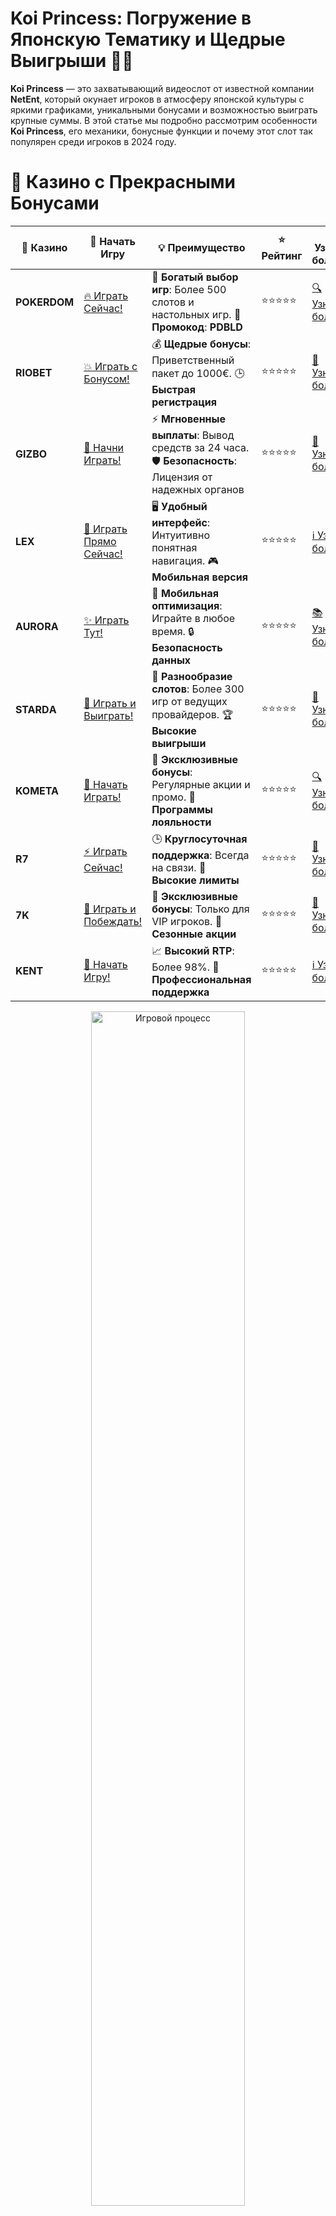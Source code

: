 # **Koi Princess: Погружение в Японскую Тематику и Щедрые Выигрыши 🎰💥**

**Koi Princess** — это захватывающий видеослот от известной компании **NetEnt**, который окунает игроков в атмосферу японской культуры с яркими графиками, уникальными бонусами и возможностью выиграть крупные суммы. В этой статье мы подробно рассмотрим особенности **Koi Princess**, его механики, бонусные функции и почему этот слот так популярен среди игроков в 2024 году.

# 🌟 Казино с Прекрасными Бонусами

| 🎲 **Казино** | 🔗 **Начать Игру** | 💡 **Преимущество** | ⭐ **Рейтинг** | 🔗 **Узнать больше** | 🆕 **Новая информация** |
|--------------|---------------------|---------------------|----------------|----------------------|-------------------------|
| **POKERDOM**  | [🔥 Играть Сейчас!](https://brandplay.link/4k77v2yx) | 🎉 **Богатый выбор игр**: Более 500 слотов и настольных игр. 🎁 **Промокод**: **PDBLD** | ⭐⭐⭐⭐⭐ | [🔍 Узнать больше](https://brandplay.link/4k77v2yx) | 🏆 **Победители турниров** получают эксклюзивные подарки! |
| **RIOBET**    | [💥 Играть с Бонусом!](https://brandplay.link/7xBLTPyj) | 💰 **Щедрые бонусы**: Приветственный пакет до 1000€. 🕒 **Быстрая регистрация** | ⭐⭐⭐⭐⭐ | [📖 Узнать больше](https://brandplay.link/7xBLTPyj) | 💬 **Поддержка 24/7** для комфортной игры в любое время! |
| **GIZBO**     | [🚀 Начни Играть!](https://brandplay.link/bprXw4YV) | ⚡ **Мгновенные выплаты**: Вывод средств за 24 часа. 🛡️ **Безопасность**: Лицензия от надежных органов | ⭐⭐⭐⭐⭐ | [📝 Узнать больше](https://brandplay.link/bprXw4YV) | 🔒 **SSL-шифрование** для максимальной безопасности данных игроков. |
| **LEX**       | [💎 Играть Прямо Сейчас!](https://brandplay.link/zW4hdDFV) | 🖥️ **Удобный интерфейс**: Интуитивно понятная навигация. 🎮 **Мобильная версия** | ⭐⭐⭐⭐⭐ | [ℹ️ Узнать больше](https://brandplay.link/zW4hdDFV) | 📱 **Поддержка всех мобильных устройств** для удобства игры в любом месте. |
| **AURORA**    | [✨ Играть Тут!](https://10trafic-stat2.com/click/668546556bcc6313411604bd/6766/13032/subaccount) | 📱 **Мобильная оптимизация**: Играйте в любое время. 🔒 **Безопасность данных** | ⭐⭐⭐⭐⭐ | [📚 Узнать больше](https://10trafic-stat2.com/click/668546556bcc6313411604bd/6766/13032/subaccount) | 🌍 **Международная лицензия** на деятельность в разных странах. |
| **STARDА**    | [🎉 Играть и Выиграть!](https://brandplay.link/fB7xwRFL) | 🎰 **Разнообразие слотов**: Более 300 игр от ведущих провайдеров. 🏆 **Высокие выигрыши** | ⭐⭐⭐⭐⭐ | [🔎 Узнать больше](https://brandplay.link/fB7xwRFL) | 🎉 **Ежемесячные турниры** с крупными призами! |
| **KOMETA**    | [🎁 Начать Играть!](https://brandplay.link/8ZymQJV8) | 🎁 **Эксклюзивные бонусы**: Регулярные акции и промо. 🔄 **Программы лояльности** | ⭐⭐⭐⭐⭐ | [🔍 Узнать больше](https://brandplay.link/8ZymQJV8) | 🌟 **Персонализированные предложения** для долгосрочных игроков. |
| **R7**        | [⚡ Играть Сейчас!](https://brandplay.link/bMd3Yjsw) | 🕒 **Круглосуточная поддержка**: Всегда на связи. 💸 **Высокие лимиты** | ⭐⭐⭐⭐⭐ | [📖 Узнать больше](https://brandplay.link/bMd3Yjsw) | 🎯 **Рейтинг игроков** для лучших участников. |
| **7K**        | [🎯 Играть и Побеждать!](https://brandplay.link/BvQyFShp) | 🌟 **Эксклюзивные бонусы**: Только для VIP игроков. 🎉 **Сезонные акции** | ⭐⭐⭐⭐⭐ | [📝 Узнать больше](https://brandplay.link/BvQyFShp) | 🥇 **Особые привилегии** для постоянных игроков. |
| **KENT**      | [🔑 Начать Игру!](https://brandplay.link/Fv2WP3js) | 📈 **Высокий RTP**: Более 98%. 💼 **Профессиональная поддержка** | ⭐⭐⭐⭐⭐ | [ℹ️ Узнать больше](https://brandplay.link/Fv2WP3js) | 💬 **Поддержка на нескольких языках** для удобства игроков. |

<div align="center"> <img src="https://i.pinimg.com/originals/1d/b3/25/1db325483acbe642c6d4e6fdd73a4988.gif" alt="Игровой процесс" width="70%"> </div>
---

# 🚀 Быстрые Выигрыши и Поддержка

| 🎲 **Казино** | 🔗 **Начать Игру** | 💡 **Преимущество** | ⭐ **Рейтинг** | 🔗 **Узнать больше** | 🆕 **Новая информация** |
|--------------|---------------------|---------------------|----------------|----------------------|-------------------------|
| **GAMA**      | [🎯 Играть Прямо Сейчас!](https://brandplay.link/j6NMKsDz) | 🔍 **Интуитивный интерфейс**: Легкость использования. 🏅 **Престижные турниры** | ⭐⭐⭐⭐☆ | [🔎 Узнать больше](https://brandplay.link/j6NMKsDz) | 🏆 **Турниры с большими призами** каждый месяц. |
| **ONION**     | [💥 Играть и Выигрывать!](https://brandplay.link/zBGRVpQ9) | 🤑 **Низкие ставки**: Идеально для начинающих. 🔄 **Быстрые выводы** | ⭐⭐⭐⭐☆ | [🔍 Узнать больше](https://brandplay.link/zBGRVpQ9) | 🎮 **Казино для новичков** с простыми правилами. |
| **ЧЕМПИОН**   | [🏅 Играть в Турнире!](https://temon-gter.cfd/go/lRq?p80412p304504pcc44t17455) | 🏅 **Лояльная программа**: Награды за активность. 🎁 **Ежемесячные бонусы** | ⭐⭐⭐⭐☆ | [📖 Узнать больше](https://temon-gter.cfd/go/lRq?p80412p304504pcc44t17455) | 🥇 **Турниры и лояльность** — каждый шаг вознаграждается. |
| **VAVADA**    | [🚀 Играть Без Ожидания!](https://vavadapartner.pro/?promo=ea5c9275-6854-4505-94fc-95ab18221945-linkb2) | 🚀 **Быстрая регистрация**: Начните играть мгновенно. 🔐 **Безопасные транзакции** | ⭐⭐⭐⭐☆ | [📝 Узнать больше](https://vavadapartner.pro/?promo=ea5c9275-6854-4505-94fc-95ab18221945-linkb2) | 🏆 **Программа для новых игроков** с бонусами за регистрацию. |
| **FRIENDS**   | [🎉 Играть и Развлекаться!](https://gofriends.mba/linkb2) | 🤝 **Социальные игры**: Играйте с друзьями. 🌐 **Мультиплатформенность** | ⭐⭐⭐⭐☆ | [ℹ️ Узнать больше](https://gofriends.mba/linkb2) | 🎮 **Играйте с друзьями** и зарабатывайте бонусы за совместные действия. |
| **1WIN**      | [⚡ Играть и Выигрывать!](https://brandplay.link/smXVpBbG) | 🏆 **Спортивные ставки**: Широкий выбор видов спорта. 💵 **Высокие коэффициенты** | ⭐⭐⭐⭐☆ | [📚 Узнать больше](https://brandplay.link/smXVpBbG) | ⚽ **Бонусы на спортивные ставки** для активных игроков. |
| **DRIP**      | [💥 Играть Сразу!](https://drp-ircp01.com/c07e6a3db) | 🌐 **Инновационные игры**: Новейшие игровые технологии. 🛡️ **Высокая безопасность** | ⭐⭐⭐⭐☆ | [🔎 Узнать больше](https://drp-ircp01.com/c07e6a3db) | 🔧 **Инновационные функции** для удобства игры. |
| **JOYCASINO** | [🎰 Играть И Побеждать!](https://rpc30.call2me.pro/?/ru/registration?apkpop=0&partner=p24970p3291217pc98f) | 🎁 **Приятные бонусы**: Ежедневные акции и подарки. 🕹️ **Разнообразие игр** | ⭐⭐⭐⭐☆ | [🔍 Узнать больше](https://rpc30.call2me.pro/?/ru/registration?apkpop=0&partner=p24970p3291217pc98f) | 🎉 **Щедрые фриспины** для новых игроков. |
| **PLAYFORTUNA** | [🔥 Играть С Бонусом!](https://fortunapromo.net/alt/playfortuna/registration?0dc4a9362a71feb7e3f165fb8e766f70) | 🎉 **Регулярные акции**: Бонусы, фриспины и многое другое. 🏅 **Турниры** | ⭐⭐⭐⭐☆ | [📚 Узнать больше](https://fortunapromo.net/alt/playfortuna/registration?0dc4a9362a71feb7e3f165fb8e766f70) | 🎯 **Выгодные предложения** на популярные игры. |
| **SYKAA**     | [💸 Играть Сейчас!](https://s-two-way.com/?source=linkb2&pid=30697) | 💸 **Доступные ставки**: Идеально для новичков. 🎁 **Щедрые бонусы** | ⭐⭐⭐⭐☆ | [🔍 Узнать больше](https://s-two-way.com/?source=linkb2&pid=30697) | 💥 **Акции с большими бонусами** для новичков и опытных игроков. |

<div align="center"> <img src="https://schaeffers-cdn.s3.amazonaws.com/images/default-source/schaeffers-cdn-images/default-images/sectors/bigstock-casino-gambling-concept-with-f-369012793.jpg?sfvrsn=493ad806_4" alt="Игровой процесс" width="70%"> </div>
---

# 💸 Казино с Привлекательными Программами Лояльности

| 🎲 **Казино** | 🔗 **Начать Игру** | 💡 **Преимущество** | ⭐ **Рейтинг** | 🔗 **Узнать больше** | 🆕 **Новая информация** |
|--------------|---------------------|---------------------|----------------|----------------------|-------------------------|
| **KOMETA**    | [🎯 Начни Играть!](https://brandplay.link/8ZymQJV8) | 🎁 **Эксклюзивные бонусы**: Регулярные акции и промо. 🔄 **Программы лояльности** | ⭐⭐⭐⭐⭐ | [🔍 Узнать больше](https://brandplay.link/8ZymQJV8) | 🌟 **Персонализированные предложения** для долгосрочных игроков. |
| **1Xslots**   | [🏅 Играть Прямо Сейчас!](https://brandplay.link/hSB1khtr) | 🎉 **Множество акций**: Еженедельные бонусы и турниры. 🛡️ **Безопасность** | ⭐⭐⭐⭐⭐ | [📚 Узнать больше](https://brandplay.link/hSB1khtr) | 🏅 **Награды за активность**: участники программы лояльности получают специальные привилегии. |
| **R7**        | [🚀 Играть Сейчас!](https://brandplay.link/bMd3Yjsw) | 🕒 **Круглосуточная поддержка**: Всегда на связи. 💸 **Высокие лимиты** | ⭐⭐⭐⭐⭐ | [📖 Узнать больше](https://brandplay.link/bMd3Yjsw) | 💬 **VIP-поддержка** для постоянных игроков с приоритетом. |

<div align="center"> <img src="https://i.pinimg.com/originals/1d/b3/25/1db325483acbe642c6d4e6fdd73a4988.gif" alt="Игровой процесс" width="70%"> </div>
---

## Что Такое Koi Princess? 🐟🎮

**Koi Princess** — это пятибарабанный слот с 20 линиями выплат, который сочетает в себе элементы японской мифологии и культуры. В игре присутствуют красочные символы, такие как карпы кои, японские цветы и фонари, а также различные бонусные функции, которые увеличивают шансы на выигрыш.

Слот привлекает внимание игроков благодаря своей высокой вариативности, где каждый спин может привести к неожиданным сюрпризам и бонусным раундам.

Основные особенности **Koi Princess**:

- **Японская тематика**: Слот вдохновлен японскими традициями и мифами.
- **Множество бонусов**: В игре есть несколько бонусных функций, которые делают игровой процесс более увлекательным и прибыльным.
- **Высокий RTP**: Слот предлагает возврат к игроку (RTP) около 96.23%, что дает хорошие шансы на выигрыш.

## Как Играть в Koi Princess? 🎰🃏

Играть в **Koi Princess** достаточно просто. Вот несколько шагов, чтобы начать:

### 1. **Выберите Ставку** 💸  
Перед тем как начать игру, вам нужно выбрать ставку на линию. Вы можете регулировать как размер ставки, так и количество активных линий, чтобы настроить игру под свои предпочтения.

### 2. **Запустите Спин** 🔄  
После того как вы выбрали ставку, нажмите на кнопку «Спин», чтобы начать вращение барабанов. Каждый спин может привести к интересным комбинациям и активировать бонусные функции.

### 3. **Используйте Бонусные Функции** 🎁  
**Koi Princess** предлагает несколько бонусных функций, которые могут увеличить ваш выигрыш. Эти бонусы активируются случайным образом и могут включать бесплатные вращения или умножение выигрыша.

### 4. **Наслаждайтесь Процессом** 🏆  
Следите за барабанами, ожидайте появления специальных символов и наслаждайтесь увлекательным процессом игры, который может принести вам щедрые выигрыши.

## Бонусные Функции Koi Princess 🎉🎰

**Koi Princess** предлагает уникальные бонусные раунды, которые делают игру захватывающей и приносят дополнительные выигрыши. Вот основные бонусные функции, которые можно найти в игре:

### 1. **Функция "Random Wilds"** 🌸  
Эта функция активируется случайным образом и добавляет на барабаны несколько диких символов, что увеличивает шансы на создание выигрышных комбинаций.

### 2. **Бонус "Free Spins"** 🔄  
Когда на барабанах выпадает 3 или более символов с изображением японского фонаря, активируется бонусный раунд с бесплатными вращениями. Во время фриспинов вы можете выиграть дополнительные призы или даже активировать другие бонусы.

### 3. **Функция "Coin Win"** 🪙  
В некоторых случаях слот может предложить моментальные выигрыши в виде монет. Эти выигрыши могут быть достаточно значительными, в зависимости от ставки и количества совпавших символов.

### 4. **Функция "Princess Spin"** 👑  
Этот бонус активируется случайным образом, и вы можете выбрать одну из четырех опций: множители, дополнительные дикие символы, фриспины или другие бонусы, которые увеличат ваш выигрыш.

## Преимущества Игры в Koi Princess 🌟🎯

### 1. **Яркая Графика и Атмосфера** 🎨  
**Koi Princess** привлекает внимание яркими графиками и японской темой, которая создает спокойную и увлекательную атмосферу. Красочные символы и приятная музыка делают игру по-настоящему завораживающей.

### 2. **Щедрые Бонусы и Множители** 🎁  
Множество бонусных функций, таких как фриспины, случайные дикие символы и моментальные выигрыши, делают игру не только увлекательной, но и прибыльной. Возможность получить множители и дополнительные бонусы значительно увеличивает шанс на крупный выигрыш.

### 3. **Высокий RTP** 💸  
Слот **Koi Princess** предлагает возврат к игроку (RTP) около 96.23%, что дает игрокам хорошие шансы на получение выигрыша. Это делает слот привлекательным для тех, кто ищет выгодные игровые автоматы.

### 4. **Доступность на Мобильных Устройствах** 📱  
**Koi Princess** доступен не только на ПК, но и на мобильных устройствах. Это позволяет игрокам наслаждаться игрой в любое время и в любом месте, где есть интернет.

## Почему Стоит Играть в Koi Princess? 🏅🎉

1. **Японская Тематика**: Атмосфера Японии, карпы кои и цветущие вишни — все это создает уникальный опыт, который обязательно привлечет любителей восточной культуры.
2. **Щедрые Бонусы**: Множество бонусных функций и фриспинов делают игру интересной и прибыльной.
3. **Простота Игры**: Правила игры просты и понятны, что делает слот доступным как для новичков, так и для опытных игроков.
4. **Высокий RTP**: С RTP 96.23%, слот предлагает игрокам хорошие шансы на получение выигрыша.

## Заключение 🎯💥

**Koi Princess** — это уникальный слот, который сочетает в себе привлекательную японскую тематику, захватывающие бонусные функции и шанс на большие выигрыши. В 2024 году этот слот продолжает быть популярным выбором среди игроков, благодаря своей вариативности, высоким коэффициентам и яркой графике. Если вы хотите испытать удачу и погрузиться в атмосферу Японии, **Koi Princess** станет отличным выбором для вашего игрового процесса.

---
*Азартные игры могут вызвать зависимость. Играйте ответственно и выбирайте только лицензированные казино для безопасной игры.*  
